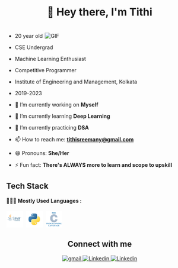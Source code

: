 ### <h1 align="center"> 👋 Hey there, I'm Tithi <h1>
<img align="right" alt="GIF" src="https://media.giphy.com/media/xUA7bdpLxQhsSQdyog/giphy.gif" width="400px" />  
<div></div>

- 20 year old
- CSE Undergrad
- Machine Learning Enthusiast
- Competitive Programmer
- Institute of Engineering and Management, Kolkata
- 2019-2023

- 🔭 I’m currently working on **Myself**
- 🌱 I’m currently learning **Deep Learning**
- 👯 I’m currently practicing **DSA**
- 📫 How to reach me: **tithisreemany@gmail.com**
- 😄 Pronouns: **She/Her**
- ⚡ Fun fact: **There's ALWAYS more to learn and scope to upskill**

## Tech Stack
#### 👨🏻‍💻 Mostly Used Languages :
<p align="left">
<img height="45" src="https://raw.githubusercontent.com/github/explore/80688e429a7d4ef2fca1e82350fe8e3517d3494d/topics/java/java.png">&nbsp;&nbsp;<img height="45"    
src="https://raw.githubusercontent.com/github/explore/80688e429a7d4ef2fca1e82350fe8e3517d3494d/topics/python/python.png">&nbsp;&nbsp;<img height="45"
src="https://raw.githubusercontent.com/github/explore/80688e429a7d4ef2fca1e82350fe8e3517d3494d/topics/c/c.png">&nbsp;&nbsp;<img height="45"
</p>                                                                                                                                                 

  
<h2 align="center" >Connect with me</h2>
<div align="center">

<a href="tithisreemany@gmail.com?hl=en" target="_blank">
<img src=https://img.shields.io/badge/gmail-%23DC493C.svg?&style=for-the-badge&logo=gmail&logoColor=white alt=gmail style="margin-bottom: 5px;" />
</a> 
<a href="https://www.linkedin.com/in/tithi-sreemany/" target="_blank">
<img src=https://img.shields.io/badge/linkedin-%231E77B5.svg?&style=for-the-badge&logo=linkedin&logoColor=white alt=Linkedin style="margin-bottom: 5px;" />
</a>
<a href="https://github.com/TithiSreemany" target="_blank">
<img src=https://img.shields.io/badge/github-%C0C0C0.svg?&style=for-the-badge&logo=github&logoColor=white alt=Linkedin style="margin-bottom: 5px;" />
</a>
</div>
